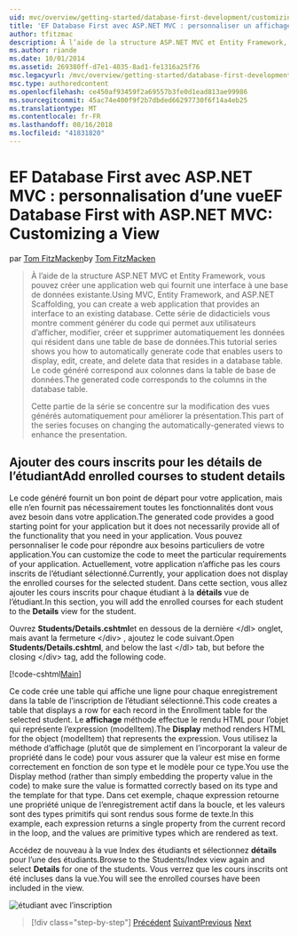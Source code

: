 ```yaml
---
uid: mvc/overview/getting-started/database-first-development/customizing-a-view
title: 'EF Database First avec ASP.NET MVC : personnaliser un affichage | Microsoft Docs'
author: tfitzmac
description: À l’aide de la structure ASP.NET MVC et Entity Framework, vous pouvez créer une application web qui fournit une interface à une base de données existante. Ce didacticiel seri...
ms.author: riande
ms.date: 10/01/2014
ms.assetid: 269380ff-d7e1-4035-8ad1-fe1316a25f76
msc.legacyurl: /mvc/overview/getting-started/database-first-development/customizing-a-view
msc.type: authoredcontent
ms.openlocfilehash: ce450af93459f2a69557b3fe0d1ead813ae99986
ms.sourcegitcommit: 45ac74e400f9f2b7dbded66297730f6f14a4eb25
ms.translationtype: MT
ms.contentlocale: fr-FR
ms.lasthandoff: 08/16/2018
ms.locfileid: "41831820"
---
```

<a name="ef-database-first-with-aspnet-mvc-customizing-a-view"></a><span data-ttu-id="446f4-104">EF Database First avec ASP.NET MVC : personnalisation d’une vue</span><span class="sxs-lookup"><span data-stu-id="446f4-104">EF Database First with ASP.NET MVC: Customizing a View</span></span>
====================
<span data-ttu-id="446f4-105">par [Tom FitzMacken](https://github.com/tfitzmac)</span><span class="sxs-lookup"><span data-stu-id="446f4-105">by [Tom FitzMacken](https://github.com/tfitzmac)</span></span>

> <span data-ttu-id="446f4-106">À l’aide de la structure ASP.NET MVC et Entity Framework, vous pouvez créer une application web qui fournit une interface à une base de données existante.</span><span class="sxs-lookup"><span data-stu-id="446f4-106">Using MVC, Entity Framework, and ASP.NET Scaffolding, you can create a web application that provides an interface to an existing database.</span></span> <span data-ttu-id="446f4-107">Cette série de didacticiels vous montre comment générer du code qui permet aux utilisateurs d’afficher, modifier, créer et supprimer automatiquement les données qui résident dans une table de base de données.</span><span class="sxs-lookup"><span data-stu-id="446f4-107">This tutorial series shows you how to automatically generate code that enables users to display, edit, create, and delete data that resides in a database table.</span></span> <span data-ttu-id="446f4-108">Le code généré correspond aux colonnes dans la table de base de données.</span><span class="sxs-lookup"><span data-stu-id="446f4-108">The generated code corresponds to the columns in the database table.</span></span>
> 
> <span data-ttu-id="446f4-109">Cette partie de la série se concentre sur la modification des vues générés automatiquement pour améliorer la présentation.</span><span class="sxs-lookup"><span data-stu-id="446f4-109">This part of the series focuses on changing the automatically-generated views to enhance the presentation.</span></span>


## <a name="add-enrolled-courses-to-student-details"></a><span data-ttu-id="446f4-110">Ajouter des cours inscrits pour les détails de l’étudiant</span><span class="sxs-lookup"><span data-stu-id="446f4-110">Add enrolled courses to student details</span></span>

<span data-ttu-id="446f4-111">Le code généré fournit un bon point de départ pour votre application, mais elle n’en fournit pas nécessairement toutes les fonctionnalités dont vous avez besoin dans votre application.</span><span class="sxs-lookup"><span data-stu-id="446f4-111">The generated code provides a good starting point for your application but it does not necessarily provide all of the functionality that you need in your application.</span></span> <span data-ttu-id="446f4-112">Vous pouvez personnaliser le code pour répondre aux besoins particuliers de votre application.</span><span class="sxs-lookup"><span data-stu-id="446f4-112">You can customize the code to meet the particular requirements of your application.</span></span> <span data-ttu-id="446f4-113">Actuellement, votre application n’affiche pas les cours inscrits de l’étudiant sélectionné.</span><span class="sxs-lookup"><span data-stu-id="446f4-113">Currently, your application does not display the enrolled courses for the selected student.</span></span> <span data-ttu-id="446f4-114">Dans cette section, vous allez ajouter les cours inscrits pour chaque étudiant à la **détails** vue de l’étudiant.</span><span class="sxs-lookup"><span data-stu-id="446f4-114">In this section, you will add the enrolled courses for each student to the **Details** view for the student.</span></span>

<span data-ttu-id="446f4-115">Ouvrez **Students/Details.cshtml**et en dessous de la dernière &lt;/dl&gt; onglet, mais avant la fermeture &lt;/div&gt; , ajoutez le code suivant.</span><span class="sxs-lookup"><span data-stu-id="446f4-115">Open **Students/Details.cshtml**, and below the last &lt;/dl&gt; tab, but before the closing &lt;/div&gt; tag, add the following code.</span></span>

[!code-cshtml[Main](customizing-a-view/samples/sample1.cshtml)]

<span data-ttu-id="446f4-116">Ce code crée une table qui affiche une ligne pour chaque enregistrement dans la table de l’inscription de l’étudiant sélectionné.</span><span class="sxs-lookup"><span data-stu-id="446f4-116">This code creates a table that displays a row for each record in the Enrollment table for the selected student.</span></span> <span data-ttu-id="446f4-117">Le **affichage** méthode effectue le rendu HTML pour l’objet qui représente l’expression (modelItem).</span><span class="sxs-lookup"><span data-stu-id="446f4-117">The **Display** method renders HTML for the object (modelItem) that represents the expression.</span></span> <span data-ttu-id="446f4-118">Vous utilisez la méthode d’affichage (plutôt que de simplement en l’incorporant la valeur de propriété dans le code) pour vous assurer que la valeur est mise en forme correctement en fonction de son type et le modèle pour ce type.</span><span class="sxs-lookup"><span data-stu-id="446f4-118">You use the Display method (rather than simply embedding the property value in the code) to make sure the value is formatted correctly based on its type and the template for that type.</span></span> <span data-ttu-id="446f4-119">Dans cet exemple, chaque expression retourne une propriété unique de l’enregistrement actif dans la boucle, et les valeurs sont des types primitifs qui sont rendus sous forme de texte.</span><span class="sxs-lookup"><span data-stu-id="446f4-119">In this example, each expression returns a single property from the current record in the loop, and the values are primitive types which are rendered as text.</span></span>

<span data-ttu-id="446f4-120">Accédez de nouveau à la vue Index des étudiants et sélectionnez **détails** pour l’une des étudiants.</span><span class="sxs-lookup"><span data-stu-id="446f4-120">Browse to the Students/Index view again and select **Details** for one of the students.</span></span> <span data-ttu-id="446f4-121">Vous verrez que les cours inscrits ont été incluses dans la vue.</span><span class="sxs-lookup"><span data-stu-id="446f4-121">You will see the enrolled courses have been included in the view.</span></span>

![étudiant avec l’inscription](customizing-a-view/_static/image1.png)

> [!div class="step-by-step"]
> <span data-ttu-id="446f4-123">[Précédent](changing-the-database.md)
> [Suivant](enhancing-data-validation.md)</span><span class="sxs-lookup"><span data-stu-id="446f4-123">[Previous](changing-the-database.md)
[Next](enhancing-data-validation.md)</span></span>

